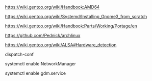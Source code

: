 https://wiki.gentoo.org/wiki/Handbook:AMD64

https://wiki.gentoo.org/wiki/Systemd/Installing_Gnome3_from_scratch

https://wiki.gentoo.org/wiki/Handbook:Parts/Working/Portage/en

https://github.com/Pednick/archlinux

https://wiki.gentoo.org/wiki/ALSA#Hardware_detection

dispatch-conf


systemctl enable NetworkManager

systemctl enable gdm.service
